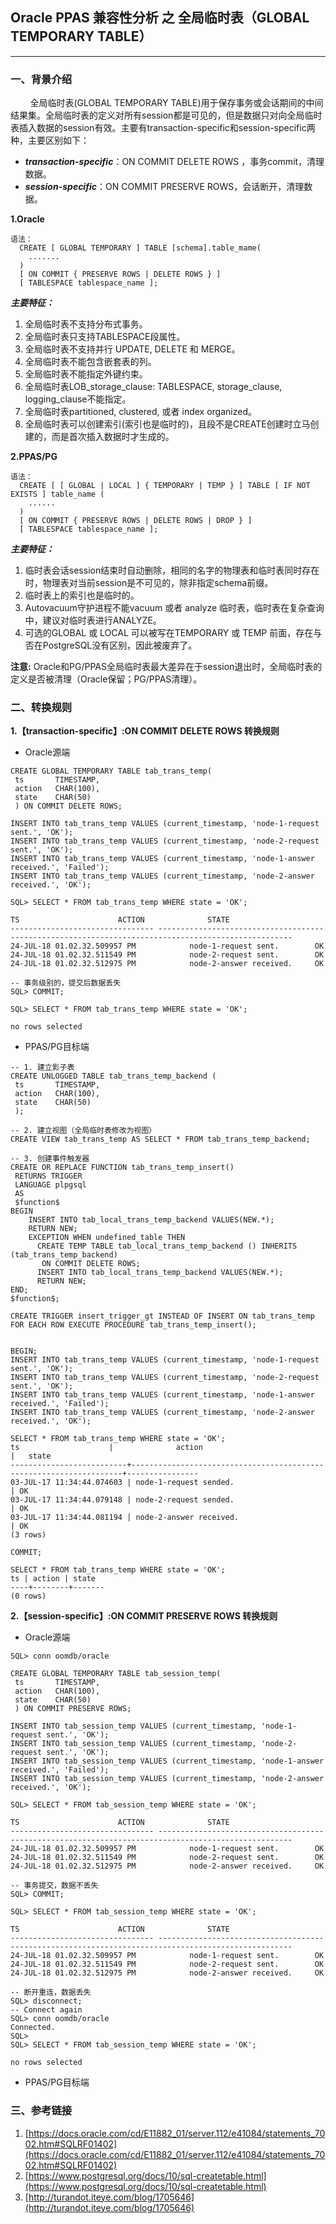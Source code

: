 ## Oracle PPAS 兼容性分析 之 全局临时表（GLOBAL TEMPORARY TABLE）
---

### 一、背景介绍
&nbsp;&nbsp;&nbsp;&nbsp;&nbsp;&nbsp;&nbsp;&nbsp;全局临时表(GLOBAL TEMPORARY TABLE)用于保存事务或会话期间的中间结果集。全局临时表的定义对所有session都是可见的，但是数据只对向全局临时表插入数据的session有效。主要有transaction-specific和session-specific两种，主要区别如下：
  + ***transaction-specific***：ON COMMIT DELETE ROWS ，事务commit，清理数据。
  + ***session-specific***：ON COMMIT PRESERVE ROWS，会话断开，清理数据。

**1.Oracle**

```
语法：
  CREATE [ GLOBAL TEMPORARY ] TABLE [schema].table_mame(
	.......
  )
  [ ON COMMIT { PRESERVE ROWS | DELETE ROWS } ]
  [ TABLESPACE tablespace_name ];
```
***主要特征：***
1. 全局临时表不支持分布式事务。
2. 全局临时表只支持TABLESPACE段属性。
3. 全局临时表不支持并行 UPDATE, DELETE 和 MERGE。
4. 全局临时表不能包含嵌套表的列。
5. 全局临时表不能指定外键约束。
6. 全局临时表LOB_storage_clause: TABLESPACE, storage_clause, logging_clause不能指定。
7. 全局临时表partitioned, clustered, 或者 index organized。
8. 全局临时表可以创建索引(索引也是临时的)，且段不是CREATE创建时立马创建的，而是首次插入数据时才生成的。

**2.PPAS/PG**
```
语法：
  CREATE [ [ GLOBAL | LOCAL ] { TEMPORARY | TEMP } ] TABLE [ IF NOT EXISTS ] table_name (
	......
  )
  [ ON COMMIT { PRESERVE ROWS | DELETE ROWS | DROP } ]
  [ TABLESPACE tablespace_name ];
```
***主要特征：***
1. 临时表会话session结束时自动删除，相同的名字的物理表和临时表同时存在时，物理表对当前session是不可见的，除非指定schema前缀。
2. 临时表上的索引也是临时的。
3. Autovacuum守护进程不能vacuum 或者 analyze 临时表，临时表在复杂查询中，建议对临时表进行ANALYZE。
4. 可选的GLOBAL 或 LOCAL 可以被写在TEMPORARY 或 TEMP 前面，存在与否在PostgreSQL没有区别，因此被废弃了。


**注意:** Oracle和PG/PPAS全局临时表最大差异在于session退出时，全局临时表的定义是否被清理（Oracle保留；PG/PPAS清理）。


### 二、转换规则

**1.【transaction-specific】:ON COMMIT DELETE ROWS 转换规则**

+ Oracle源端
```
CREATE GLOBAL TEMPORARY TABLE tab_trans_temp(
 ts       TIMESTAMP,
 action   CHAR(100),
 state    CHAR(50)
 ) ON COMMIT DELETE ROWS;
 
INSERT INTO tab_trans_temp VALUES (current_timestamp, 'node-1-request sent.', 'OK');
INSERT INTO tab_trans_temp VALUES (current_timestamp, 'node-2-request sent.', 'OK');
INSERT INTO tab_trans_temp VALUES (current_timestamp, 'node-1-answer received.', 'Failed');
INSERT INTO tab_trans_temp VALUES (current_timestamp, 'node-2-answer received.', 'OK');

SQL> SELECT * FROM tab_trans_temp WHERE state = 'OK';

TS						ACTION				STATE
-------------------------------- ----------------------------------------------------------------------------------------------------
24-JUL-18 01.02.32.509957 PM			node-1-request sent.		OK
24-JUL-18 01.02.32.511549 PM			node-2-request sent.		OK
24-JUL-18 01.02.32.512975 PM			node-2-answer received.		OK

-- 事务级别的，提交后数据丢失
SQL> COMMIT;                                                         

SQL> SELECT * FROM tab_trans_temp WHERE state = 'OK';

no rows selected

```

+ PPAS/PG目标端
```
-- 1. 建立影子表
CREATE UNLOGGED TABLE tab_trans_temp_backend (
 ts       TIMESTAMP,
 action   CHAR(100),
 state    CHAR(50)
 );

-- 2. 建立视图（全局临时表修改为视图）
CREATE VIEW tab_trans_temp AS SELECT * FROM tab_trans_temp_backend;

-- 3. 创建事件触发器
CREATE OR REPLACE FUNCTION tab_trans_temp_insert()
 RETURNS TRIGGER
 LANGUAGE plpgsql
 AS
 $function$
BEGIN
    INSERT INTO tab_local_trans_temp_backend VALUES(NEW.*);
    RETURN NEW;
    EXCEPTION WHEN undefined_table THEN
      CREATE TEMP TABLE tab_local_trans_temp_backend () INHERITS (tab_trans_temp_backend)
       ON COMMIT DELETE ROWS;
      INSERT INTO tab_local_trans_temp_backend VALUES(NEW.*);
      RETURN NEW;
END;
$function$;

CREATE TRIGGER insert_trigger_gt INSTEAD OF INSERT ON tab_trans_temp
FOR EACH ROW EXECUTE PROCEDURE tab_trans_temp_insert();


BEGIN;
INSERT INTO tab_trans_temp VALUES (current_timestamp, 'node-1-request sent.', 'OK');
INSERT INTO tab_trans_temp VALUES (current_timestamp, 'node-2-request sent.', 'OK');
INSERT INTO tab_trans_temp VALUES (current_timestamp, 'node-1-answer received.', 'Failed');
INSERT INTO tab_trans_temp VALUES (current_timestamp, 'node-2-answer received.', 'OK');

SELECT * FROM tab_trans_temp WHERE state = 'OK';
ts             		  |              action                                                |   state
--------------------------+--------------------------------------------------------------------+----------------
03-JUL-17 11:34:44.074603 | node-1-request sended.                                             | OK
03-JUL-17 11:34:44.079148 | node-2-request sended.                                             | OK
03-JUL-17 11:34:44.081194 | node-2-answer received.                                            | OK
(3 rows)

COMMIT;

SELECT * FROM tab_trans_temp WHERE state = 'OK';
ts | action | state
----+--------+-------
(0 rows)

```


**2.【session-specific】:ON COMMIT PRESERVE ROWS 转换规则**

+ Oracle源端
```
SQL> conn oomdb/oracle

CREATE GLOBAL TEMPORARY TABLE tab_session_temp(
 ts       TIMESTAMP,
 action   CHAR(100),
 state    CHAR(50)
 ) ON COMMIT PRESERVE ROWS;
 
INSERT INTO tab_session_temp VALUES (current_timestamp, 'node-1-request sent.', 'OK');
INSERT INTO tab_session_temp VALUES (current_timestamp, 'node-2-request sent.', 'OK');
INSERT INTO tab_session_temp VALUES (current_timestamp, 'node-1-answer received.', 'Failed');
INSERT INTO tab_session_temp VALUES (current_timestamp, 'node-2-answer received.', 'OK');

SQL> SELECT * FROM tab_session_temp WHERE state = 'OK';

TS						ACTION				STATE
-------------------------------- ----------------------------------------------------------------------------------------------------
24-JUL-18 01.02.32.509957 PM			node-1-request sent.		OK
24-JUL-18 01.02.32.511549 PM			node-2-request sent.		OK
24-JUL-18 01.02.32.512975 PM			node-2-answer received.		OK

-- 事务提交，数据不丢失
SQL> COMMIT;           

SQL> SELECT * FROM tab_session_temp WHERE state = 'OK';

TS						ACTION				STATE
-------------------------------- ----------------------------------------------------------------------------------------------------
24-JUL-18 01.02.32.509957 PM			node-1-request sent.		OK
24-JUL-18 01.02.32.511549 PM			node-2-request sent.		OK
24-JUL-18 01.02.32.512975 PM			node-2-answer received.		OK

-- 断开重连，数据丢失
SQL> disconnect;
-- Connect again
SQL> conn oomdb/oracle
Connected.
SQL> 
SQL> SELECT * FROM tab_session_temp WHERE state = 'OK';

no rows selected
```

+ PPAS/PG目标端



### 三、参考链接
1. [https://docs.oracle.com/cd/E11882_01/server.112/e41084/statements_7002.htm#SQLRF01402](https://docs.oracle.com/cd/E11882_01/server.112/e41084/statements_7002.htm#SQLRF01402)
2. [https://www.postgresql.org/docs/10/sql-createtable.html](https://www.postgresql.org/docs/10/sql-createtable.html)
3. [http://turandot.iteye.com/blog/1705646](http://turandot.iteye.com/blog/1705646)



